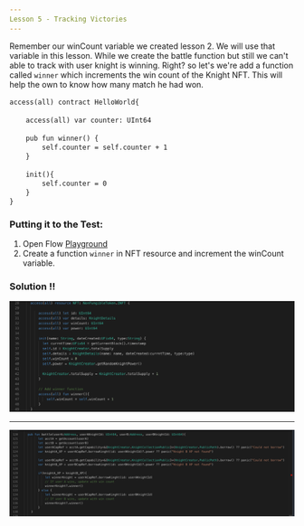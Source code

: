 ```yaml
---
Lesson 5 - Tracking Victories
---
```


Remember our winCount variable we created lesson 2. We will use that variable in this lesson.
While we create the battle function but still we can't able to track with user knight is winning. Right? so let's we're add a function called `winner` which increments the win count of the Knight NFT. This will help the own to know how many match he had won.

```cadence
access(all) contract HelloWorld{

    access(all) var counter: UInt64

    pub fun winner() {
        self.counter = self.counter + 1
    }

    init(){
        self.counter = 0
    }
}
```

### **Putting it to the Test:**

1. Open Flow [Playground](https://play.flow.com/)
2. Create a function `winner` in NFT resource and increment the winCount variable.

### Solution !!

![Alt text](image-9.png)

---

![Alt text](image-10.png)
